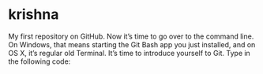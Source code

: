 # krishna
My first repository on GitHub.
Now it’s time to go over to the command line. On Windows, that means starting the Git Bash app you just installed, and on OS X, it’s regular old Terminal. It’s time to introduce yourself to Git. Type in the following code:
